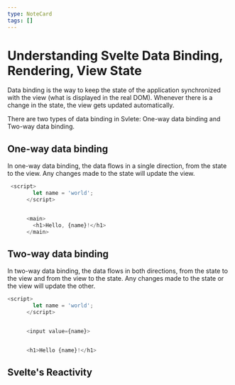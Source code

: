 ```yaml
---
type: NoteCard
tags: []
---
```


# Understanding Svelte Data Binding, Rendering, View State
Data binding is the way to keep the state of the application synchronized with the view (what is displayed in the real DOM). Whenever there is a change in the state, the view gets updated automatically.

There are two types of data binding in Svlete: One-way data binding and Two-way data binding.

## One-way data binding

In one-way data binding, the data flows in a single direction, from the state to the view. Any changes made to the state will update the view.

```js
 <script>
        let name = 'world';
      </script>


      <main>
        <h1>Hello, {name}!</h1>
      </main>
```

## Two-way data binding

In two-way data binding, the data flows in both directions, from the state to the view and from the view to the state. Any changes made to the state or the view will update the other.

```js
<script>
        let name = 'world';
      </script>


      <input value={name}>


      <h1>Hello {name}!</h1>
```

## Svelte's Reactivity